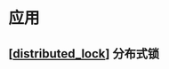 # 应用

## [[distributed_lock]] 分布式锁

[//begin]: # "Autogenerated link references for markdown compatibility"
[distributed_lock]: usage\distributed_lock "分布式锁"
[//end]: # "Autogenerated link references"